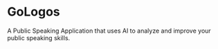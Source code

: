 # GoLogos
A Public Speaking Application that uses AI to analyze and improve your public speaking skills. 
